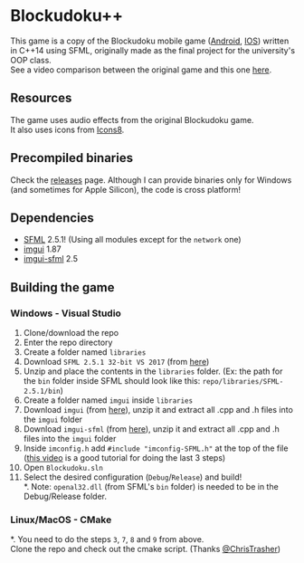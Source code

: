 # Blockudoku++
This game is a copy of the Blockudoku mobile game ([Android](https://play.google.com/store/apps/details?id=com.easybrain.block.puzzle.games&hl=en&gl=US), [IOS](https://apps.apple.com/us/app/blockudoku-block-puzzle-game/id1452227871)) written in C++14 using SFML, originally made as the final project for the university's OOP class.  
See a video comparison between the original game and this one [here](https://youtu.be/3Z-Xvgebu6Y).

## Resources
The game uses audio effects from the original Blockudoku game.  
It also uses icons from [Icons8](https://icons8.com/).

## Precompiled binaries
Check the [releases](https://github.com/CosminPerRam/Blockudokuplusplus/releases) page.
Although I can provide binaries only for Windows (and sometimes for Apple Silicon), the code is cross platform!

## Dependencies
 - [SFML](https://www.sfml-dev.org/) 2.5.1! (Using all modules except for the `network` one)
 - [imgui](https://github.com/ocornut/imgui) 1.87
 - [imgui-sfml](https://github.com/eliasdaler/imgui-sfml) 2.5

## Building the game
### Windows - Visual Studio
1. Clone/download the repo
2. Enter the repo directory
3. Create a folder named `libraries`
4. Download `SFML 2.5.1 32-bit VS 2017` (from [here](https://www.sfml-dev.org/download/sfml/2.5.1/))
5. Unzip and place the contents in the `libraries` folder. 
(Ex: the path for the `bin` folder inside SFML should look like this: `repo/libraries/SFML-2.5.1/bin`)
6. Create a folder named `imgui` inside `libraries`
7. Download `imgui` (from [here](https://github.com/ocornut/imgui)), unzip it and extract all .cpp and .h files into the `imgui` folder
8. Download `imgui-sfml` (from [here](https://github.com/eliasdaler/imgui-sfml)), unzip it and extract all .cpp and .h files into the `imgui` folder
9. Inside `imconfig.h` add `#include "imconfig-SFML.h"` at the top of the file  
([this video](https://www.youtube.com/watch?v=2YS5WJTeKpI) is a good tutorial for doing the last 3 steps)
10. Open `Blockudoku.sln`
11. Select the desired configuration (`Debug`/`Release`) and build!  
*. Note: `openal32.dll` (from SFML's `bin` folder) is needed to be in the Debug/Release folder.

### Linux/MacOS - CMake
*. You need to do the steps `3`, `7`, `8` and `9` from above.  
Clone the repo and check out the cmake script. (Thanks [@ChrisTrasher](https://github.com/ChrisThrasher))
